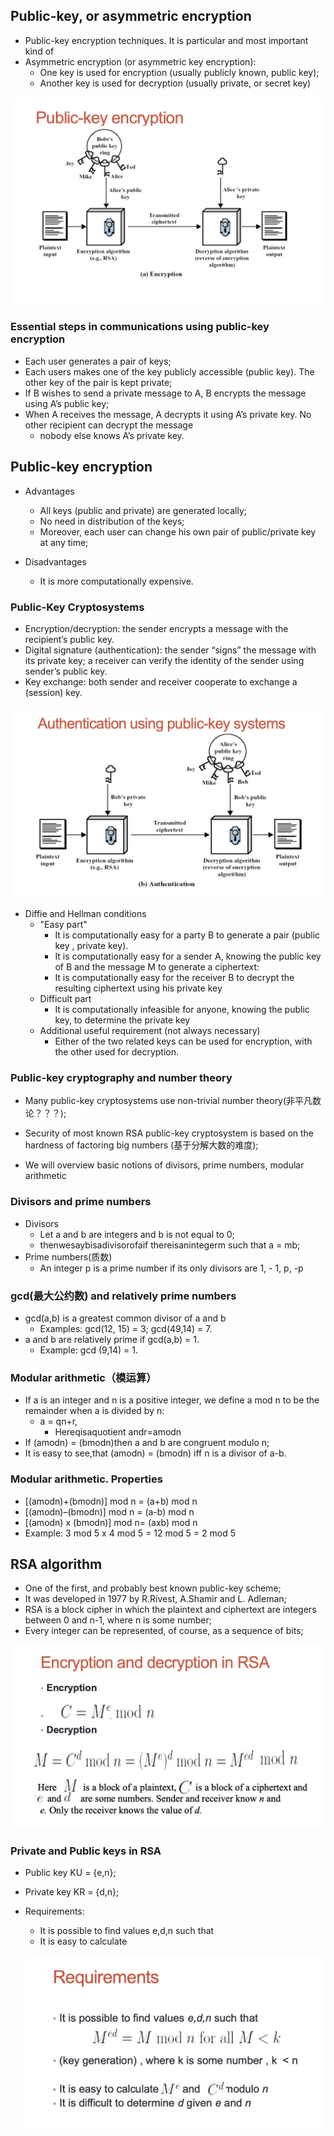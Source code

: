 ## Public-key, or asymmetric encryption

- Public-key encryption techniques. It is particular and most important kind of
- Asymmetric encryption (or asymmetric key encryption):
  - One key is used for encryption (usually publicly known, public key);
  - Another key is used for decryption (usually private, or secret key)

![Public-key encryption](image-5.png)

### Essential steps in communications using public-key encryption

- Each user generates a pair of keys;
- Each users makes one of the key publicly accessible
  (public key). The other key of the pair is kept private;
- If B wishes to send a private message to A, B encrypts
  the message using A’s public key;
- When A receives the message, A decrypts it using A’s private key. No other recipient can decrypt the message
  - nobody else knows A’s private key.

## Public-key encryption

- Advantages

  - All keys (public and private) are generated locally;
  - No need in distribution of the keys;
  - Moreover, each user can change his own pair of public/private key at any time;

- Disadvantages
  - It is more computationally expensive.

### Public-Key Cryptosystems

- Encryption/decryption: the sender encrypts a message with the recipient’s public key.
- Digital signature (authentication): the sender “signs” the message with its private key; a receiver can verify the identity of the sender using sender’s public key.
- Key exchange: both sender and receiver cooperate to exchange a (session) key.

![Using public-key systems](image-6.png)

- Diffie and Hellman conditions
  - "Easy part"
    - It is computationally easy for a party B to generate a pair (public key , private key).
    - It is computationally easy for a sender A, knowing the public key of B and the message M to generate a ciphertext:
    - It is computationally easy for the receiver B to decrypt the resulting ciphertext using his private key
  - Difficult part
    - It is computationally infeasible for anyone, knowing the public key, to determine the private key
  - Additional useful requirement (not always necessary)
    - Either of the two related keys can be used for encryption, with the other used for decryption.

### Public-key cryptography and number theory

- Many public-key cryptosystems use non-trivial number theory(非平凡数论？？？);

- Security of most known RSA public-key cryptosystem is based on the hardness of factoring big numbers (基于分解大数的难度);

- We will overview basic notions of divisors, prime numbers, modular arithmetic

### Divisors and prime numbers

- Divisors
  - Let a and b are integers and b is not equal to 0;
  - thenwesaybisadivisorofaif thereisanintegerm such that a = mb;
- Prime numbers(质数)
  - An integer p is a prime number if its only divisors are 1, - 1, p, -p

### gcd(最大公约数) and relatively prime numbers

- gcd(a,b) is a greatest common divisor of a and b
  - Examples: gcd(12, 15) = 3; gcd(49,14) = 7.
- a and b are relatively prime if gcd(a,b) = 1.
  - Example: gcd (9,14) = 1.

### Modular arithmetic（模运算）

- If a is an integer and n is a positive integer, we define a mod n to be the remainder when a is divided by n:
  - a = qn+r,
    - Hereqisaquotient andr=amodn
- If (amodn) = (bmodn)then a and b are congruent modulo n;
- It is easy to see,that (amodn) = (bmodn) iff n is a divisor of a-b.

### Modular arithmetic. Properties

- \[(amodn)+(bmodn)\] mod n = (a+b) mod n
- \[(amodn)–(bmodn)\] mod n = (a-b) mod n
- \[(amodn) x (bmodn)\] mod n= (axb) mod n
- Example: 3 mod 5 x 4 mod 5 = 12 mod 5 = 2 mod 5

## RSA algorithm

- One of the first, and probably best known public-key scheme;
- It was developed in 1977 by R.Rivest, A.Shamir and L. Adleman;
- RSA is a block cipher in which the plaintext and ciphertext are integers between 0 and n-1, where n is some number;
- Every integer can be represented, of course, as a sequence of bits;

![Encry ption and decryption in RSA](image-7.png)

### Private and Public keys in RSA

- Public key KU = {e,n};
- Private key KR = {d,n};
- Requirements:

  - It is possible to find values e,d,n such that
  - It is easy to calculate

  ![Requirements](image-8.png)
